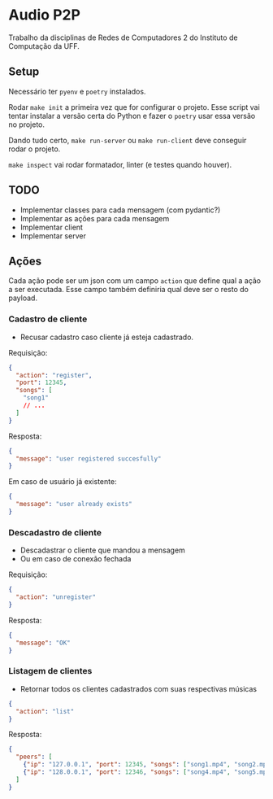 # Audio P2P

Trabalho da disciplinas de Redes de Computadores 2 do Instituto de Computação da UFF.

## Setup

Necessário ter `pyenv` e `poetry` instalados.

Rodar `make init` a primeira vez que for configurar o projeto. Esse script vai tentar instalar a versão certa do Python e fazer o `poetry` usar essa versão no projeto.

Dando tudo certo, `make run-server` ou `make run-client` deve conseguir rodar o projeto.

`make inspect` vai rodar formatador, linter (e testes quando houver).

## TODO

- Implementar classes para cada mensagem (com pydantic?)
- Implementar as ações para cada mensagem
- Implementar client
- Implementar server

## Ações

Cada ação pode ser um json com um campo `action` que define qual a ação a ser executada. Esse campo também definiria qual deve ser o resto do payload.

### Cadastro de cliente

- Recusar cadastro caso cliente já esteja cadastrado.

Requisição:

```json
{
  "action": "register",
  "port": 12345,
  "songs": [
    "song1"
    // ...
  ]
}
```

Resposta:

```json
{
  "message": "user registered succesfully"
}
```

Em caso de usuário já existente:

```json
{
  "message": "user already exists"
}
```

### Descadastro de cliente

- Descadastrar o cliente que mandou a mensagem
- Ou em caso de conexão fechada

Requisição:

```json
{
  "action": "unregister"
}
```

Resposta:

```json
{
  "message": "OK"
}
```

### Listagem de clientes

- Retornar todos os clientes cadastrados com suas respectivas músicas

```json
{
  "action": "list"
}
```

Resposta:

```json
{
  "peers": [
    {"ip": "127.0.0.1", "port": 12345, "songs": ["song1.mp4", "song2.mp4"]}
    {"ip": "128.0.0.1", "port": 12346, "songs": ["song4.mp4", "song5.mp4"]}
  ]
}
```
